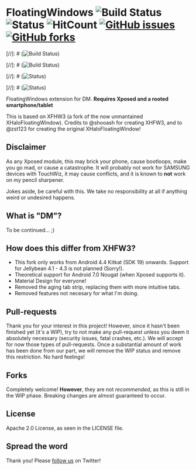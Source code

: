 # FloatingWindows ![Build Status](https://img.shields.io/badge/build-passing-brightgreen.svg) ![Status](https://img.shields.io/badge/status-WIP-yellow.svg) ![HitCount](https://hitt.herokuapp.com/{username||org}/{project-name}.svg) [![GitHub issues](https://img.shields.io/github/issues/JonathanPrecise/FloatingWindows.svg)](https://github.com/JonathanPrecise/FloatingWindows/issues) [![GitHub forks](https://img.shields.io/github/forks/JonathanPrecise/FloatingWindows.svg)](https://github.com/JonathanPrecise/FloatingWindows/network)

[//]: # (![Build Status](https://img.shields.io/badge/build-passing-brightgreen.svg))

[//]: # (![Build Status](https://img.shields.io/badge/build-failing-red.svg))

[//]: # (![Status](https://img.shields.io/badge/status-WIP-yellow.svg))

[//]: # (![Status](https://img.shields.io/badge/status-stable-brightgreen.svg))

FloatingWindows extension for DM. **Requires Xposed and a rooted smartphone/tablet**

This is based on XFHW3 (a fork of the now unmantained XHaloFloatingWindow). Credits to @shooash for creating XHFW3, and to @zst123 for creating the original XHaloFloatingWindow!

## Disclaimer
As any Xposed module, this may brick your phone, cause bootloops, make you go mad, or cause a catastrophe. It will probably not work for SAMSUNG devices with TouchWiz, it may cause conflicts, and it is known to **not** work on my pencil sharpener.

Jokes aside, be careful with this. We take no responsibility at all if anything weird or undesired happens.

## What is "DM"?
To be continued... ;)

## How does this differ from XHFW3?
* This fork only works from Android 4.4 Kitkat (SDK 19) onwards. Support for Jellybean 4.1 - 4.3 is not planned (Sorry!).
* Theoretical support for Android 7.0 Nougat (when Xposed supports it).
* Material Design for everyone!
* Removed the aging tab strip, replacing them with more intuitive tabs.
* Removed features not necesary for what I'm doing.

## Pull-requests
Thank you for your interest in this project! However, since it hasn't been finished yet (it's a WIP), try to not make any pull-request unless you deem it absolutely necessary (security issues, fatal crashes, etc.). We will accept for now those types of pull-requests. Once a substantial amount of work has been done from our part, we will remove the WIP status and remove this restriction. No hard feelings!

## Forks
Completely welcome! **However**, they are not *recommended*, as this is still in the WIP phase. Breaking changes are almost guaranteed to occur.

## License
Apache 2.0 License, as seen in the LICENSE file.

## Spread the word
Thank you! Please [follow us](https://twitter.com/JonoApps/) on Twitter!

